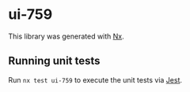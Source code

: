# ui-759

This library was generated with [Nx](https://nx.dev).

## Running unit tests

Run `nx test ui-759` to execute the unit tests via [Jest](https://jestjs.io).
